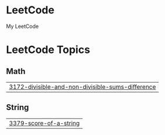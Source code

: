 # LeetCode
My LeetCode

<!---LeetCode Topics Start-->
# LeetCode Topics
## Math
|  |
| ------- |
| [3172-divisible-and-non-divisible-sums-difference](https://github.com/GuiRodri06/LeetCode/tree/master/3172-divisible-and-non-divisible-sums-difference) |
## String
|  |
| ------- |
| [3379-score-of-a-string](https://github.com/GuiRodri06/LeetCode/tree/master/3379-score-of-a-string) |
<!---LeetCode Topics End-->